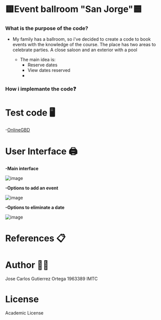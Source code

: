 #                                        🟨Event ballroom "San Jorge"🟦



### What is the purpose of the code?

- My family has a ballroom, so i've decided to create a code to book events with the knowledge of the course. The place has two areas to celebrate parties.
A close saloon and an exterior with a pool


  - The main idea is:
    -  Reserve dates  
    -  View dates reserved
    -  

### How i implemante the code❓

# Test code 🖥️
 -[OnlineGBD](https://onlinegdb.com/TGaqJMNMX)

# User Interface  🖨️

**-Main interface**

![image](https://user-images.githubusercontent.com/78566347/118746052-18871380-b81d-11eb-927b-207d51f4f18d.png)


**-Options to add an event**


  ![image](https://user-images.githubusercontent.com/78566347/118746187-5be18200-b81d-11eb-878b-cb3a27c99171.png)
  
  
  
**-Options to eliminate a date**


  ![image](https://user-images.githubusercontent.com/78566347/118746234-74ea3300-b81d-11eb-8f2f-afa7737c37a1.png)



  
  # References 📋
  
  # Author 🙍‍♂️
  
  Jose Carlos Gutierrez Ortega 1963389 IMTC
  
  # License
  
  Academic License

